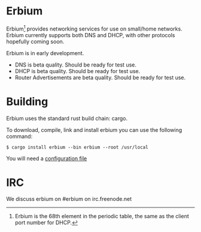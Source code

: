 Erbium
======

Erbium[^0] provides networking services for use on small/home networks.  Erbium
currently supports both DNS and DHCP, with other protocols hopefully coming soon.

Erbium is in early development.

   * DNS is beta quality.  Should be ready for test use.
   * DHCP is beta quality.  Should be ready for test use.
   * Router Advertisements are beta quality.  Should be ready for test use.

Building
========

Erbium uses the standard rust build chain: cargo.

To download, compile, link and install erbium you can use the following command:
```shell
$ cargo install erbium --bin erbium --root /usr/local
```

You will need a [configuration file](erbium.conf.example)

IRC
===

We discuss erbium on #erbium on irc.freenode.net


[^0]: Erbium is the 68th element in the periodic table, the same as the client
port number for DHCP.
